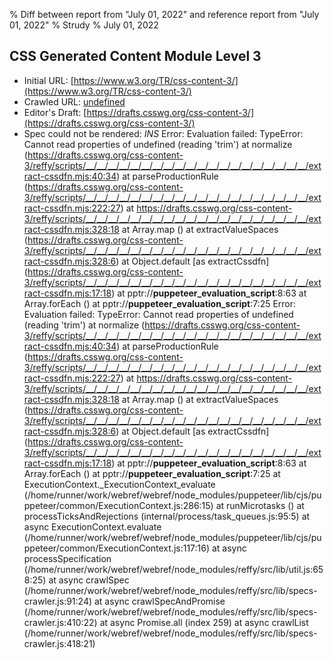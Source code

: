% Diff between report from "July 01, 2022" and reference report from "July 01, 2022"
% Strudy
% July 01, 2022

## CSS Generated Content Module Level 3

- Initial URL: [https://www.w3.org/TR/css-content-3/](https://www.w3.org/TR/css-content-3/)
- Crawled URL: [undefined](undefined)
- Editor's Draft: [https://drafts.csswg.org/css-content-3/](https://drafts.csswg.org/css-content-3/)
- Spec could not be rendered: *INS* Error: Evaluation failed: TypeError: Cannot read properties of undefined (reading 'trim')
    at normalize (https://drafts.csswg.org/css-content-3/reffy/scripts/__/__/__/__/__/__/__/__/__/__/__/__/__/__/__/__/__/__/__/__/extract-cssdfn.mjs:40:34)
    at parseProductionRule (https://drafts.csswg.org/css-content-3/reffy/scripts/__/__/__/__/__/__/__/__/__/__/__/__/__/__/__/__/__/__/__/__/extract-cssdfn.mjs:222:27)
    at https://drafts.csswg.org/css-content-3/reffy/scripts/__/__/__/__/__/__/__/__/__/__/__/__/__/__/__/__/__/__/__/__/extract-cssdfn.mjs:328:18
    at Array.map (<anonymous>)
    at extractValueSpaces (https://drafts.csswg.org/css-content-3/reffy/scripts/__/__/__/__/__/__/__/__/__/__/__/__/__/__/__/__/__/__/__/__/extract-cssdfn.mjs:328:6)
    at Object.default [as extractCssdfn] (https://drafts.csswg.org/css-content-3/reffy/scripts/__/__/__/__/__/__/__/__/__/__/__/__/__/__/__/__/__/__/__/__/extract-cssdfn.mjs:17:18)
    at pptr://__puppeteer_evaluation_script__:8:63
    at Array.forEach (<anonymous>)
    at pptr://__puppeteer_evaluation_script__:7:25 Error: Evaluation failed: TypeError: Cannot read properties of undefined (reading 'trim')
    at normalize (https://drafts.csswg.org/css-content-3/reffy/scripts/__/__/__/__/__/__/__/__/__/__/__/__/__/__/__/__/__/__/__/__/extract-cssdfn.mjs:40:34)
    at parseProductionRule (https://drafts.csswg.org/css-content-3/reffy/scripts/__/__/__/__/__/__/__/__/__/__/__/__/__/__/__/__/__/__/__/__/extract-cssdfn.mjs:222:27)
    at https://drafts.csswg.org/css-content-3/reffy/scripts/__/__/__/__/__/__/__/__/__/__/__/__/__/__/__/__/__/__/__/__/extract-cssdfn.mjs:328:18
    at Array.map (<anonymous>)
    at extractValueSpaces (https://drafts.csswg.org/css-content-3/reffy/scripts/__/__/__/__/__/__/__/__/__/__/__/__/__/__/__/__/__/__/__/__/extract-cssdfn.mjs:328:6)
    at Object.default [as extractCssdfn] (https://drafts.csswg.org/css-content-3/reffy/scripts/__/__/__/__/__/__/__/__/__/__/__/__/__/__/__/__/__/__/__/__/extract-cssdfn.mjs:17:18)
    at pptr://__puppeteer_evaluation_script__:8:63
    at Array.forEach (<anonymous>)
    at pptr://__puppeteer_evaluation_script__:7:25
    at ExecutionContext._ExecutionContext_evaluate (/home/runner/work/webref/webref/node_modules/puppeteer/lib/cjs/puppeteer/common/ExecutionContext.js:286:15)
    at runMicrotasks (<anonymous>)
    at processTicksAndRejections (internal/process/task_queues.js:95:5)
    at async ExecutionContext.evaluate (/home/runner/work/webref/webref/node_modules/puppeteer/lib/cjs/puppeteer/common/ExecutionContext.js:117:16)
    at async processSpecification (/home/runner/work/webref/webref/node_modules/reffy/src/lib/util.js:658:25)
    at async crawlSpec (/home/runner/work/webref/webref/node_modules/reffy/src/lib/specs-crawler.js:91:24)
    at async crawlSpecAndPromise (/home/runner/work/webref/webref/node_modules/reffy/src/lib/specs-crawler.js:410:22)
    at async Promise.all (index 259)
    at async crawlList (/home/runner/work/webref/webref/node_modules/reffy/src/lib/specs-crawler.js:418:21)



